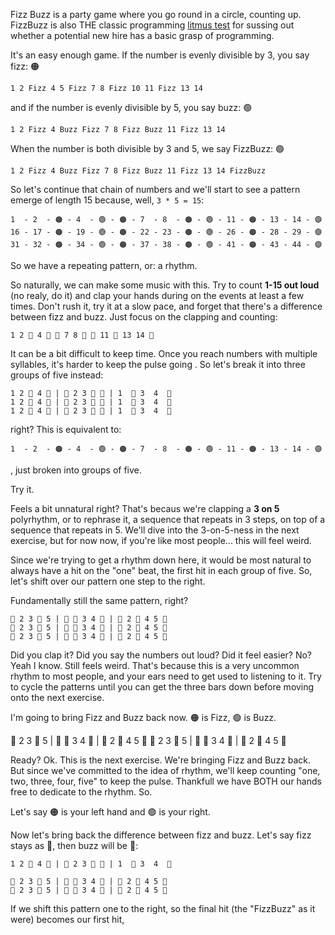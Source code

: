 Fizz Buzz is a party game where you go round in a circle, counting up. FizzBuzz is also 
THE classic programming [litmus test](https://www.merriam-webster.com/dictionary/litmus%20test) for
sussing out whether a potential new hire has a basic grasp of programming.

It's an easy enough game. If the number is evenly divisible by 3, you say fizz: 🟠

```
1 2 Fizz 4 5 Fizz 7 8 Fizz 10 11 Fizz 13 14  
```

and if the number is evenly divisible by 5, you say buzz: 🟢

```
1 2 Fizz 4 Buzz Fizz 7 8 Fizz Buzz 11 Fizz 13 14
```

When the number is both divisible by 3 and 5, we say FizzBuzz: 🟣

```
1 2 Fizz 4 Buzz Fizz 7 8 Fizz Buzz 11 Fizz 13 14 FizzBuzz
```
So let's continue that chain of numbers and we'll start to see a pattern emerge of
length 15 because, well, `3 * 5 = 15`:

```text
1  - 2  - 🟠 - 4  - 🟢 - 🟠 - 7  - 8  - 🟠 - 🟢 - 11 - 🟠 - 13 - 14 - 🟣
16 - 17 - 🟠 - 19 - 🟢 - 🟠 - 22 - 23 - 🟠 - 🟢 - 26 - 🟠 - 28 - 29 - 🟣
31 - 32 - 🟠 - 34 - 🟢 - 🟠 - 37 - 38 - 🟠 - 🟢 - 41 - 🟠 - 43 - 44 - 🟣
```

So we have a repeating pattern, or: a rhythm. 

So naturally, we can make some music with this. Try to count **1-15 out loud** (no realy, do it)
and clap your hands during on the events at least a few times. Don't rush it, try it at a slow pace, and forget that
there's a difference between fizz and buzz. Just focus on the clapping and counting:

```
1 2 👏 4 👏 👏 7 8 👏 👏 11 👏 13 14 👏
```

It can be a bit difficult to keep time. Once you reach numbers with multiple syllables,
it's harder to keep the pulse going . So let's break it into three groups of five instead:

```
1 2 👏 4 👏 | 👏 2 3 👏 👏 | 1  👏 3  4  👏
1 2 👏 4 👏 | 👏 2 3 👏 👏 | 1  👏 3  4  👏
1 2 👏 4 👏 | 👏 2 3 👏 👏 | 1  👏 3  4  👏
```
right? This is equivalent to:

```
1  - 2  - 🟠 - 4  - 🟢 - 🟠 - 7  - 8  - 🟠 - 🟢 - 11 - 🟠 - 13 - 14 - 🟣
```
, just broken into groups of five.

Try it.

Feels a bit unnatural right? That's becaus we're clapping a **3 on 5** polyrhythm, or to rephrase it,
a sequence that repeats in 3 steps, on top of a sequence that repeats in 5. We'll dive into the 3-on-5-ness in the
next exercise, but for now now, if you're like most people... this will feel weird. 

Since we're trying to get a rhythm down here, it would be most 
natural to always have a hit on the "one" beat, the first hit in each group of five. So, let's shift over our
pattern one step to the right.

Fundamentally still the same pattern, right?

```
👏 2 3 👏 5 | 👏 👏 3 4 👏 | 👏 2 👏 4 5 👏
👏 2 3 👏 5 | 👏 👏 3 4 👏 | 👏 2 👏 4 5 👏
👏 2 3 👏 5 | 👏 👏 3 4 👏 | 👏 2 👏 4 5 👏
```

Did you clap it? Did you say the numbers out loud? Did it feel easier? No? 
Yeah I know. Still feels weird. That's because this is a very uncommon 
rhythm to most people, and your ears
need to get used to listening to it. Try to cycle the patterns until you can get the three bars 
down before moving onto the next exercise.

I'm going to bring Fizz and Buzz back now. 🟠 is Fizz, 🟢 is Buzz. 

👏 2 3 👏 5 | 👏 👏 3 4 👏 | 👏 2 👏 4 5 👏
👏 2 3 👏 5 | 👏 👏 3 4 👏 | 👏 2 👏 4 5 👏



Ready? Ok. This is the next exercise. We're bringing Fizz and Buzz back. But since
we've committed to the idea of rhythm, we'll keep counting "one, two, three, four, five" to keep the
pulse. Thankfull we have BOTH our hands free to dedicate to the rhythm. So.

Let's say 🟠 is your left hand and 🟢 is your right.





Now let's bring back the difference between fizz and buzz. Let's say fizz stays as 👏, then buzz will be 🙌:


```
1 2 👏 4 🙌 | 👏 2 3 👏 🙌 | 1  👏 3  4  🙌
```



```
🙌 2 3 👏 5 | 👏 🙌 3 4 👏 | 🙌 2 👏 4 5 👏
👏 2 3 👏 5 | 👏 👏 3 4 👏 | 👏 2 👏 4 5 👏

```



If we shift this pattern one to the right, so the final hit (the "FizzBuzz" as it were) becomes our first hit, 





